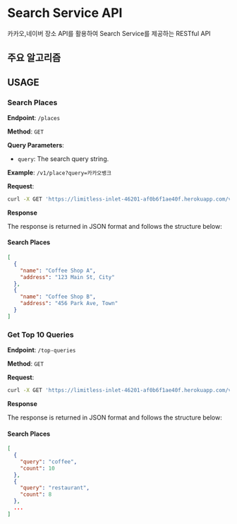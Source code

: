 # Search Service API
카카오,네이버 장소 API를 활용하여 Search Service를 제공하는 RESTful API 

## 주요 알고리즘


## USAGE

### Search Places

**Endpoint**: `/places`

**Method**: `GET`

**Query Parameters**:
- `query`: The search query string.

**Example**: `/v1/place?query=카카오뱅크`

**Request**:

```bash
curl -X GET 'https://limitless-inlet-46201-af0b6f1ae40f.herokuapp.com/v1/place?query=카카오뱅크'
```
**Response**

The response is returned in JSON format and follows the structure below:

#### Search Places

```json
[
  {
    "name": "Coffee Shop A",
    "address": "123 Main St, City"
  },
  {
    "name": "Coffee Shop B",
    "address": "456 Park Ave, Town"
  }
]
```

### Get Top 10 Queries

**Endpoint**: `/top-queries`

**Method**: `GET`

**Request**:

```bash
curl -X GET 'https://limitless-inlet-46201-af0b6f1ae40f.herokuapp.com/v1/place/top'
```
**Response**

The response is returned in JSON format and follows the structure below:

#### Search Places

```json
[
  {
    "query": "coffee",
    "count": 10
  },
  {
    "query": "restaurant",
    "count": 8
  },
  ...
]
```

